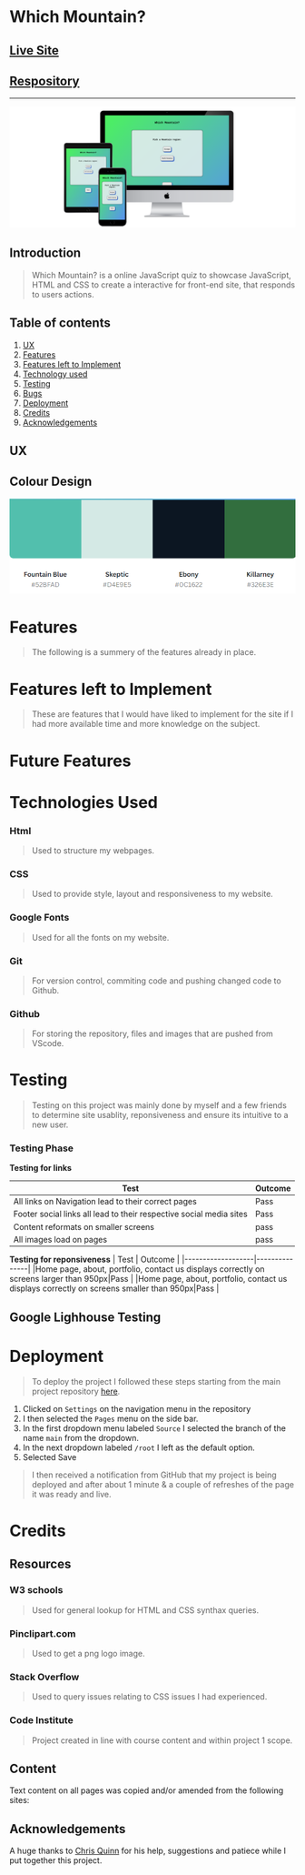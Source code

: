 # Which Mountain?

## [Live Site](https://lukecdev.github.io/Which-Mountain/)

## [Respository](https://github.com/lukecdev/Which-Mountain)
----------------------------------
![Responsive Mockup Screenshot](assests/images/3-devices-black.png) 


## Introduction 
> Which Mountain? is a online JavaScript quiz to showcase JavaScript, HTML and CSS to create a interactive for front-end site, that responds to users actions.

## Table of contents

1. [ UX ](#ux)
2. [ Features ](#features)
3. [ Features left to Implement ](#left)
4. [ Technology used ](#tech)
5. [ Testing ](#testing)
6. [ Bugs ](#bugs)
7. [ Deployment ](#deployment)
8. [ Credits ](#credits)
9. [ Acknowledgements ](#acknowledgements)

## UX

<a name="ux"></a>

## Colour Design
![Colour Pallet](./assests/images/colour-palette.png)

# Features
> The following is a summery of the features already in place.

# Features left to Implement
>  These are features that I would have liked to implement for the site if I had more available time and more knowledge on the subject.

# Future Features
>
>

# Technologies Used

### Html
>Used to structure my webpages.

### CSS
>Used to provide style, layout and responsiveness to my website.

### Google Fonts
>Used for all the fonts on my website.

### Git
>For version control, commiting code and pushing changed code to Github.

### Github
>For storing the repository, files and images that are pushed from VScode.

### 

# Testing
>Testing on this project was mainly done by myself and a few friends to determine site usablity, reponsiveness and ensure its intuitive to a new user.

### Testing Phase

**Testing for links**

| Test              | Outcome |
|-------------------|---------------|
|All links on Navigation lead to their correct pages| Pass  |
|Footer social links all lead to their respective social media sites |Pass|
|Content reformats on smaller screens|pass|
|All images load on pages|pass|

**Testing for reponsiveness**
| Test              | Outcome |
|-------------------|---------------|
|Home page, about, portfolio, contact us displays correctly on screens larger than 950px|Pass |
|Home page, about, portfolio, contact us displays correctly on screens smaller than 950px|Pass |

## Google Lighhouse Testing


# Deployment

> To deploy the project I followed these steps starting from the main project repository [here](https://github.com/lukecdev/Which-Mountain).
 1. Clicked on `Settings` on the navigation menu in the repository
 2. I then selected the `Pages` menu on the side bar.
 3. In the first dropdown menu labeled `Source` I selected the branch of the name `main` from the dropdown.
 4. In the next dropdown labeled `/root` I left as the default option.
 5. Selected Save
 
> I then received a notification from GitHub that my project is being deployed and after about 1 minute & a couple of refreshes of the page it was ready and live.

# Credits

## Resources

### W3 schools
> Used for general lookup for HTML and CSS synthax queries.

### Pinclipart.com
>Used to get a png logo image.

### Stack Overflow
> Used to query issues relating to CSS issues I had experienced.

### Code Institute
> Project created in line with course content and within project 1 scope.

## Content
Text content on all pages was copied and/or amended from the following sites:

## Acknowledgements

A huge thanks to [Chris Quinn](https://github.com/10xOXR) for his help, suggestions and patiece while I put together this project. 